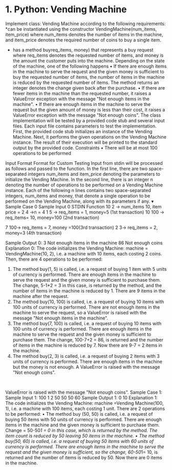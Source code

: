 
# 1. Python: Vending Machine
Implement class: Vending Machine according to the following requirements:
*can be instantiated using the constructor VendingMachine(num_items, item_price) where num_items denotes the number of items in the machine, and item_price denotes the required number of coins to buy a single item.
* has a method buyreq_items, money) that represents a buy request where req_items denotes the requested number of items, and money is the amount the customer puts into the machine. Depending on the state of the machine, one of the following happens
• If there are enough items in the machine to serve the request and the given money is sufficient to buy the requested number of items, the number of items in the machine is reduced by the requested number of items. The method returns an integer denotes the change given back after the purchase.
• If there are fewer items in the machine than the requested number, it raises a ValueError exception with the message "Not enough items in the machine".
• If there are enough items in the machine to serve the request but the given amount of money is less than their cost, it raises a ValueError exception with the message "Not enough coins".
The class implementation will be tested by a provided code stub and several input files. Each input file contains parameters to test the implementation. First, the provided code stub initializes an instance of the Vending Machine. Next, it performs the given operations on the Vending Machine instance. The result of their execution will be printed to the standard output by the provided code.
Constraints
• There will be at most 100 operations to be performed
﻿

Input Format Format for Custom Testing
Input from stdin will be processed as follows and passed to the function.
In the first line, there are two space-separated integers num_items and item_price denoting the parameters to initialize the Vending Machine.
In the second line, there is an integer n denoting the number of operations to be performed on a Vending Machine instance.
Each of the following n lines contains two space-separated integers, num_items and money, that denote a single operation to be performed on the Vending Machine, along with its parameters if any.
▾ Sample Case 0
Sample Input 0
STDIN                      Function
10 2    → num_items 10, item price = 2
4          →n = 4
1  5      → req_items = 1, money=5 (1st transaction)
10 100 → req_items= 10, money=100 (2nd transaction)


7 100→  req_items = 7, money =100(3rd transaction)
2 3→ req_items = 2, money=3  (4th transaction)

Sample Output 0:
3
Not enough items in the machine
86
Not enough coins
Explanation 0:
The code initializes the Vending Machine: machine = VendingMachine(10, 2), i.e. a machine with 10 items, each costing 2 coins. Then, there are 4 operations to be performed:
1. The method buy(1, 5) is called, i.e. a request of buying 1 item with 5 units of currency is performed. There are enough items in the machine to serve the request and the given money is sufficient to purchase them. The change, 5-1*2 = 3 in this case, is returned by the method, and the number of items in the machine is reduced by 1. There are 9 items in the machine after the request.
2. The method buy(10, 100) is called, i.e. a request of buying 10 items with 100 units of currency is performed. There are not enough items in the machine to serve the request, so a ValueError is raised with the message "Not enough items in the machine".
3. The method buy(7, 100) is called, i.e. a request of buying 10 items with 100 units of currency is performed. There are enough items in the machine to serve the request and the given money is sufficient to purchase them. The change, 100-7+2 = 86, is returned and the number of items in the machine is reduced by 7. Now there are 9-7 = 2 items in the machine.
4. The method buy(2, 3) is called, i.e. a request of buying 2 items with 3 units of currency is performed. There are enough items in the machine but the money is not enough. A ValueError is raised with the message "Not enough coins".

﻿

ValueError is raised with the message "Not enough coins".
Sample Case 1:
Sample Input 1:
100 1
2
50 50
50 60
Sample Output 1:
0
10
Explanation 1:
The code initializes the Vending Machine: machine =Vending Machine(100, 1), i.e. a machine with 100 items, each costing 1 unit. There are 2 operations to be performed:
• The method buy (50, 50) is called, i.e. a request of buying 50 items with 50 units of currency is performed. There are enough items in the machine and the given money is sufficient to purchase them. Change = 50-50*1 = 0 in this case, which is returned by the method. The item count is reduced by 50 leaving 50 items in the machine.
• The method buy(50, 60) is called, i.e. a request of buying 50 items with 60 units of currency is performed. There are enough items in the machine to serve the request and the given money is sufficient, so the change, 60-50*1= 10, is returned and the number of items is reduced by 50. Now there are 0 items in the machine.
